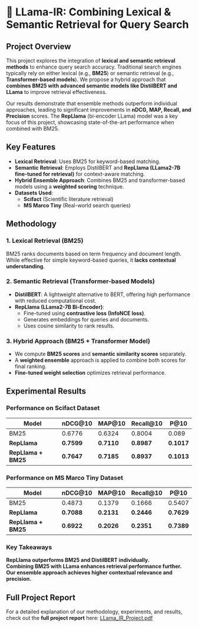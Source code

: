 # 🦙 LLama-IR: Combining Lexical & Semantic Retrieval for Query Search

## Project Overview

This project explores the integration of **lexical and semantic retrieval methods** to enhance query search accuracy. Traditional search engines typically rely on either lexical (e.g., **BM25**) or semantic retrieval (e.g., **Transformer-based models**). We propose a hybrid approach that **combines BM25 with advanced semantic models like DistilBERT and LLama** to improve retrieval effectiveness.

Our results demonstrate that ensemble methods outperform individual approaches, leading to significant improvements in **nDCG, MAP, Recall, and Precision** scores. The **RepLlama** (bi-encoder LLama) model was a key focus of this project, showcasing state-of-the-art performance when combined with BM25.

## Key Features

- **Lexical Retrieval**: Uses BM25 for keyword-based matching.
- **Semantic Retrieval**: Employs DistilBERT and **RepLlama (LLama2-7B fine-tuned for retrieval)** for context-aware matching.
- **Hybrid Ensemble Approach**: Combines BM25 and transformer-based models using a **weighted scoring** technique.
- **Datasets Used**:
  - **Scifact** (Scientific literature retrieval)
  - **MS Marco Tiny** (Real-world search queries)


## Methodology

### 1. Lexical Retrieval (BM25)
BM25 ranks documents based on term frequency and document length. While effective for simple keyword-based queries, it **lacks contextual understanding**.

### 2. Semantic Retrieval (Transformer-based Models)
- **DistilBERT**: A lightweight alternative to BERT, offering high performance with reduced computational cost.
- **RepLlama (LLama2-7B Bi-Encoder)**:
  - Fine-tuned using **contrastive loss (InfoNCE loss)**.
  - Generates embeddings for queries and documents.
  - Uses cosine similarity to rank results.

### 3. Hybrid Approach (BM25 + Transformer Model)
- We compute **BM25 scores** and **semantic similarity scores** separately.
- A **weighted ensemble** approach is applied to combine both scores for final ranking.
- **Fine-tuned weight selection** optimizes retrieval performance.

## Experimental Results

### Performance on **Scifact Dataset**

| Model | nDCG@10 | MAP@10 | Recall@10 | P@10 |
|-------|--------|-------|---------|------|
| BM25 | 0.6776 | 0.6324 | 0.8004 | 0.089 |
| **RepLlama** | **0.7599** | **0.7110** | **0.8987** | **0.1017** |
| **RepLlama + BM25** | **0.7647** | **0.7185** | **0.8937** | **0.1013** |

### Performance on **MS Marco Tiny Dataset**

| Model | nDCG@10 | MAP@10 | Recall@10 | P@10 |
|-------|--------|-------|---------|------|
| BM25 | 0.4873 | 0.1379 | 0.1666 | 0.5407 |
| **RepLlama** | **0.7088** | **0.2131** | **0.2446** | **0.7629** |
| **RepLlama + BM25** | **0.6922** | **0.2026** | **0.2351** | **0.7389** |

### Key Takeaways
**RepLlama outperforms BM25 and DistilBERT individually.**  
**Combining BM25 with LLama enhances retrieval performance further.**  
**Our ensemble approach achieves higher contextual relevance and precision.**


## Full Project Report
For a detailed explanation of our methodology, experiments, and results, check out the **full project report** here:  [LLama_IR_Project.pdf](https://github.com/sanchitgl/Llama_Search/blob/main/LLama_IR_Project.pdf)


